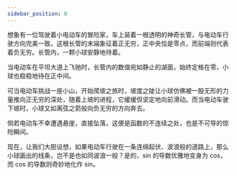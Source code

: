 ```yaml
---
sidebar_position: 0
---
```


想象有一位驾驶着小电动车的冒险家，车上装着一根透明的神奇长管，与电动车行驶方向完美一致。这根长管的末端象征着正无穷，正中央恰是零点，而前端则代表着负无穷。长管内，一颗小球安静地待着。

当电动车在平坦大道上飞驰时，长管内的数值宛如静止的湖面，始终定格在零，小球也稳稳地待在正中间。

可当电动车挑战一座小山，开始爬坡之旅时，坡度之陡让小球仿佛被一股无形的力量推向正无穷的深处，随着上坡的进程，它缓缓但坚定地向前滑动。而当电动车驶下坡时，小球又如离弦之箭般向负无穷的方向奔去。

倘若电动车不幸遭遇悬崖，直接坠落，这便是函数的不连续之处，也是不可导的惊险瞬间。

现在，让我们大胆设想，如果电动车行驶在一条连绵起伏、波浪般的道路上，那么小球画出的线条，岂不是也如同波浪一般？是的，sin 的导数优雅地变身为 cos，而 cos 的导数则奇妙地化作 sin。


